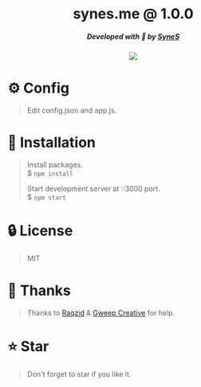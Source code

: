 <div align="center">
    <h1>synes.me @ 1.0.0</h1>
    <h5>Developed with 💙 by <a href="https://synes.me">SyneS</a></h5>
    <img src="https://cdn.discordapp.com/attachments/842862067253116938/1075500906847666258/image.png">
</div>

# ⚙️ Config
> Edit config.json and app.js.

# 📜 Installation
> Install packages. \
> $ `npm install`
>
> Start development server at ::3000 port. \
> $ `npm start`
>

# 🔒 License
> MIT

# 💖 Thanks
> Thanks to <a href="https://github.com/raqzid">Raqzid</a> & <a href="https://github.com/GweepCreative">Gweep Creative</a> for help.

# ⭐ Star
> Don't forget to star if you like it.
